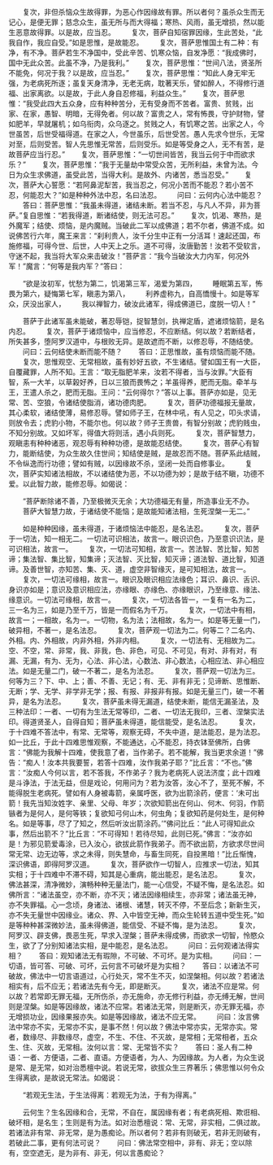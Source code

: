 <!-- { "loadSidebar": true } -->
　　复次，非但杀恼众生故得罪，为恶心作因缘故有罪。所以者何？虽杀众生而无记心，是便无罪；慈念众生，虽无所与而大得福；寒热、风雨，虽无增损，然以能生恶意故得罪。以是故，应当忍。
　　复次，菩萨自知宿罪因缘，生此苦处，“此我自作，我应自受。”如是思惟，是故能忍。
　　复次，菩萨思惟国土有二种：有净，有不净。菩萨若生不净国中，受此辛苦、饥寒众恼，自发净愿：“我成佛时，国中无此众苦。此虽不净，乃是我利。”
　　复次，菩萨思惟：“世间八法，贤圣所不能免，何况于我？以是故，应当忍。”
　　复次，菩萨思惟：“知此人身无牢无强，为老病死所逐；虽复天身清净，无老无病，耽著天乐，譬如醉人，不得修行道福、出家离欲。以是故，于此人身自忍修福，利益众生。”
　　复次，菩萨思惟：“我受此四大五众身，应有种种苦分，无有受身而不苦者。富贵、贫贱，出家、在家，愚智、明暗，无得免者。何以故？富贵之人，常有怖畏，守护财物，譬如肥羊，早就屠机；如乌衔肉，众乌逐之。贫贱之人，有饥寒之苦。出家之人，今世虽苦，后世受福得道。在家之人，今世虽乐，后世受苦。愚人先求今世乐，无常对至，后则受苦。智人先思惟无常苦，后则受乐。如是等受身之人，无不有苦，是故菩萨应当行忍。”
　　复次，菩萨思惟：“一切世间皆苦，我当云何于中而欲求乐？”
　　复次，菩萨思惟：“我于无量劫中常受众苦，无所利益，未曾为法。今日为众生求佛道，虽受此苦，当得大利。是故外、内诸苦，悉当忍受。”
　　复次，菩萨大心誓愿：“若阿鼻泥犁苦，我当忍之，何况小苦而不能忍？若小苦不忍，何能忍大？”如是种种外法中忍，名曰法忍。
　　问曰：云何内心法中能忍？
　　答曰：菩萨思惟：“我虽未得道，诸结未断。若当不忍，与凡人不异，非为菩萨。”复自思惟：“若我得道，断诸结使，则无法可忍。”
　　复次，饥渴、寒热，是外魔军；结使、烦恼，是内魔贼。当破此二军以成佛道；若不尔者，佛道不成。如说佛苦行六年，魔王来言：“刹利贵人，汝千分生中正有一分活耳！速起还国，布施修福，可得今世、后世，人中天上之乐。道不可得，汝唐勤苦！汝若不受软言，守迷不起，我当将大军众来击破汝！”菩萨言：“我今当破汝大力内军，何况外军！”魔言：“何等是我内军？”答曰：

　　“欲是汝初军，忧愁为第二，饥渴第三军，渴爱为第四，
　　睡眠第五军，怖畏为第六，疑悔第七军，瞋恚为第八，
　　利养虚称九，自高憍慢十。如是等军众，厌没出家人，
　　我以禅智力，破汝此诸军，得成佛道已，度脱一切人！”

　　菩萨于此诸军虽未能破，著忍辱铠，捉智慧剑，执禅定盾，遮诸烦恼箭，是名内忍。
　　复次，菩萨于诸烦恼中，应当修忍，不应断结。何以故？若断结者，所失甚多，堕阿罗汉道中，与根败无异。是故遮而不断，以修忍辱，不随结使。
　　问曰：云何结使未断而能不随？
　　答曰：正思惟故，虽有烦恼而能不随。
　　复次，思惟观空、无常相故，虽有妙好五欲，不生诸结。譬如国王有一大臣，自覆藏罪，人所不知。王言：“取无脂肥羊来，汝若不得者，当与汝罪。”大臣有智，系一大羊，以草榖好养，日以三狼而畏怖之；羊虽得养，肥而无脂。牵羊与王，王遣人杀之，肥而无脂。王问：“云何得尔？”答以上事。菩萨亦如是，见无常、苦、空狼，令诸结使脂消，诸功德肉肥。
　　复次，菩萨功德福报无量故，其心柔软，诸结使薄，易修忍辱。譬如师子王，在林中吼，有人见之，叩头求请，则放令去；虎豹小物，不能尔也。何以故？师子王贵兽，有智分别故；虎豹贱虫，不知分别故。又如坏军，得值大将则活，遇小兵则死。
　　复次，菩萨智慧力，观瞋恚有种种诸恶，观忍辱有种种功德，是故能忍结使。
　　复次，菩萨心有智力，能断结使，为众生故久住世间；知结使是贼，是故忍而不随。菩萨系此结贼，不令纵逸而行功德；譬如有贼，以因缘故不杀，坚闭一处而自修事业。
　　复次，菩萨实知诸法相故，不以诸结使为恶，不以功德为妙；是故于结不瞋，功德不爱。以此智力故，能修忍辱。如偈说：

　　“菩萨断除诸不善，乃至极微灭无余；大功德福无有量，所造事业无不办。
　　菩萨大智慧力故，于诸结使不能恼；是故能知诸法相，生死涅槃一无二。”

　　如是种种因缘，虽未得道，于诸烦恼法中能忍，是名法忍。
　　复次，菩萨于一切法，知一相无二。一切法可识相法，故言一。眼识识色，乃至意识识法，是可识相法，故言一。
　　复次，一切法可知相，故言一。苦法智、苦比智，知苦谛；集法智、集比智，知集谛；灭法智、灭比智，知灭谛；道法智、道比智，知道谛。及善世智，亦知苦、集、灭、道，虚空非智缘灭，是可知相法，故言一。
　　复次，一切法可缘相，故言一。眼识及眼识相应法缘色；耳识、鼻识、舌识、身识亦如是；意识及意识相应法，亦缘眼、亦缘色、亦缘眼识，乃至缘意、缘法、缘意识。一切法可缘相，故言一。
　　复次，一切法各皆一，一复有一名为二，三一名为三，如是乃至千万，皆是一而假名为千万。
　　复次，一切法中有相，故言一；一相故，名为一。一切物，名为法；法相故，名为一。如是等无量一门，破异相，不著一，是名法忍。
　　复次，菩萨观一切法为二。何等二？二名内、外相。内、外相故，内非外相，外非内相。
　　复次，一切法有、无相故为二。空、不空，常、非常，我、非我，色、非色，可见、不可见，有对、非有对，有漏、无漏，有为、无为，心法、非心法，心数法、非心数法，心相应法、非心相应法。如是无量二门，破一不著二，是名为法忍。
　　复次，菩萨观一切法为三。何等为三？下、中、上；善、不善、无记；有、无、非有非无；见谛断、思惟断、无断；学、无学、非学非无学；报、有报、非报非有报。如是无量三门，破一不著异，是名为法忍。
　　复次，菩萨虽未得无漏道，结使未断，能信无漏圣法，及三种法印：一者、一切有为生法无常等印，二者、一切法无我印，三者、涅槃实法印。得道贤圣人，自得自知；菩萨虽未得道，能信能受，是名法忍。
　　复次，于十四难不答法中，有常、无常等，观察无碍，不失中道，是法能忍，是为法忍。如一比丘，于此十四难思惟观察，不能通达，心不能忍，持衣钵至佛所，白佛言：“佛能为我解十四难，使我意了者，当作弟子。若不能解，我当更求余道！”佛告：“痴人！汝本共我要誓，若答十四难，汝作我弟子耶？”比丘言：“不也。”佛言：“汝痴人今何以言，若不答我，不作弟子？我为老病死人说法济度；此十四难是斗诤法，于法无益，但是戏论，何用问为？若为汝答，汝心不了，至死不解，不能得脱生老病死。譬如有人身被毒箭，亲属呼医，欲为出箭涂药，便言：‘未可出箭！我先当知汝姓字、亲里、父母、年岁；次欲知箭出在何山、何木、何羽，作箭镞者为是何人，是何等铁；复欲知弓何山木，何虫角；复欲知药是何处生，是何种名。如是等事，尽了了知之，然后听汝出箭涂药。’”佛问比丘：“此人可得知此众事，然后出箭不？”比丘言：“不可得知！若待尽知，此则已死。”佛言：“汝亦如是！为邪见箭爱毒涂，已入汝心，欲拔此箭作我弟子。而不欲出箭，方欲求尽世间常无常、边无边等，求之未得，则失慧命，与畜生同死，自投黑暗！”比丘惭愧，深识佛语，即得阿罗汉道。
　　复次，菩萨欲作一切智人，应推求一切法，知其实相；于十四难中不滞不碍，知其是心重病，能出能忍，是名法忍。
　　复次，佛法甚深，清净微妙，演畅种种无量法门，能一心信受，不疑不悔，是名法忍。如佛所言：“诸法虽空，亦不断，亦不灭；诸法因缘相续生，亦非常；诸法虽无神，亦不失罪福。心一念顷，身诸法、诸根、诸慧，转灭不停，不至后念；新新生灭，亦不失无量世中因缘业。诸众、界、入中皆空无神，而众生轮转五道中受生死。”如是等种种甚深微妙法，虽未得佛道，能信受、不疑不悔，是为法忍。
　　复次，阿罗汉、辟支佛，畏恶生死，早求入涅槃；菩萨未得成佛，而欲求一切智，怜愍众生，欲了了分别知诸法实相，是中能忍，是名法忍。
　　问曰：云何观诸法得实相？
　　答曰：观知诸法无有瑕隙，不可破、不可坏。是为实相。
　　问曰：一切语，皆可答、可破、可坏，云何言不可破坏是为实相？
　　答曰：以诸法不可破故，佛法中一切言语道过，心行处灭，常不生不灭，如涅槃相。何以故？若诸法相实有，后不应无；若诸法先有今无，即是断灭。
　　复次，诸法不应是常。何以故？若常即无罪无福，无所伤杀，亦无施命，亦无修行利益，亦无缚无解，世间则是涅槃。如是等因缘故，诸法不应常。若诸法无常，则是断灭，亦无罪无福，亦无增损功业，因缘果报亦失。如是等因缘故，诸法不应无常。
　　问曰：汝言佛法中常亦不实，无常亦不实，是事不然！何以故？佛法中常亦实，无常亦实。常者，数缘尽、非数缘尽，虚空，不生、不住、不灭故，是常相；无常相者，五众生、住、灭故，无常相。汝何以言：常、无常皆不实？
　　答曰：圣人有二种语：一者、方便语，二者、直语。方便语者，为人、为因缘故。为人者，为众生说是常、是无常，如对治悉檀中说。若说无常，欲拔众生三界著乐；佛思惟以何令众生得离欲，是故说无常法。如偈说：

　　“若观无生法，于生法得离：若观无为法，于有为得离。”

　　云何生？生名因缘和合，无常，不自在，属因缘有者；有老病死相、欺诳相、破坏相，是名生；生则是有为法。如对治悉檀说：常、无常，非实相，二俱过故。若诸法非有常、非无常，是为愚痴论。所以者何？若非有则破无，若非无则破有，若破此二事，更有何法可说？
　　问曰：佛法常空相中，非有、非无；空以除有，空空遮无，是为非有、非无，何以言愚痴论？
